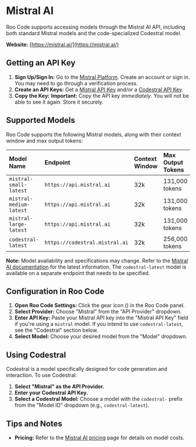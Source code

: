 # Mistral AI

Roo Code supports accessing models through the Mistral AI API, including both standard Mistral models and the code-specialized Codestral model.

**Website:** [https://mistral.ai/](https://mistral.ai/)

## Getting an API Key

1.  **Sign Up/Sign In:** Go to the [Mistral Platform](https://console.mistral.ai/). Create an account or sign in.  You may need to go through a verification process.
2.  **Create an API Keys:**  Get a [Mistral API Key](https://console.mistral.ai/api-keys/) and/or a [Codestral API Key](https://console.mistral.ai/codestral).
3.  **Copy the Key:** **Important:** Copy the API key *immediately*. You will not be able to see it again. Store it securely.

## Supported Models

Roo Code supports the following Mistral models, along with their context window and max output tokens:

| Model Name              | Endpoint                                    | Context Window | Max Output Tokens |
| :---------------------- | :------------------------------------------ | :------------- | :---------------- |
| `mistral-small-latest`  | `https://api.mistral.ai`                    | 32k            | 131,000 tokens    |
| `mistral-medium-latest` | `https://api.mistral.ai`                    | 32k            | 131,000 tokens    |
| `mistral-large-latest`  | `https://api.mistral.ai`                    | 32k            | 131,000 tokens    |
| `codestral-latest`      | `https://codestral.mistral.ai`              | 32k            | 256,000 tokens    |

**Note:**  Model availability and specifications may change.  Refer to the [Mistral AI documentation](https://docs.mistral.ai/api/) for the latest information. The `codestral-latest` model is available on a separate endpoint that needs to be specified.

## Configuration in Roo Code

1.  **Open Roo Code Settings:** Click the gear icon (<Codicon name="gear" />) in the Roo Code panel.
2.  **Select Provider:** Choose "Mistral" from the "API Provider" dropdown.
3.  **Enter API Key:** Paste your Mistral API key into the "Mistral API Key" field if you're using a `mistral` model.  If you intend to use `codestral-latest`, see the "Codestral" section below.
4.  **Select Model:** Choose your desired model from the "Model" dropdown. 

## Using Codestral

Codestral is a model specifically designed for code generation and interaction. To use Codestral:

1.  **Select "Mistral" as the API Provider.**
2.  **Enter your Codestral API Key.**
3.  **Select a Codestral Model:** Choose a model with the `codestral-` prefix from the "Model ID" dropdown (e.g., `codestral-latest`).

## Tips and Notes

* **Pricing:** Refer to the [Mistral AI pricing](https://mistral.ai/pricing/) page for details on model costs.
